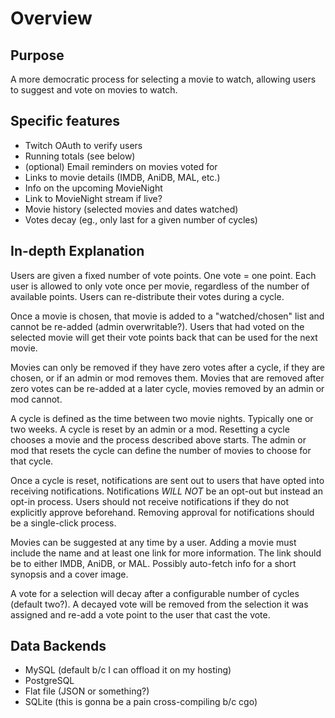 # Overview

## Purpose

A more democratic process for selecting a movie to watch, allowing users to
suggest and vote on movies to watch.

## Specific features

- Twitch OAuth to verify users
- Running totals (see below)
- (optional) Email reminders on movies voted for
- Links to movie details (IMDB, AniDB, MAL, etc.)
- Info on the upcoming MovieNight
- Link to MovieNight stream if live?
- Movie history (selected movies and dates watched)
- Votes decay (eg., only last for a given number of cycles)

## In-depth Explanation

Users are given a fixed number of vote points.  One vote = one point.  Each
user is allowed to only vote once per movie, regardless of the number of
available points.  Users can re-distribute their votes during a cycle.

Once a movie is chosen, that movie is added to a "watched/chosen" list and
cannot be re-added (admin overwritable?).  Users that had voted on the selected
movie will get their vote points back that can be used for the next movie.

Movies can only be removed if they have zero votes after a cycle, if they are
chosen, or if an admin or mod removes them.  Movies that are removed after zero
votes can be re-added at a later cycle, movies removed by an admin or mod
cannot.

A cycle is defined as the time between two movie nights.  Typically one or two
weeks.  A cycle is reset by an admin or a mod.  Resetting a cycle chooses a
movie and the process described above starts.  The admin or mod that resets the
cycle can define the number of movies to choose for that cycle.

Once a cycle is reset, notifications are sent out to users that have opted into
receiving notifications.  Notifications *WILL NOT* be an opt-out but instead an
opt-in process.  Users should not receive notifications if they do not
explicitly approve beforehand.  Removing approval for notifications should be a
single-click process.

Movies can be suggested at any time by a user.  Adding a movie must include the
name and at least one link for more information.  The link should be to either
IMDB, AniDB, or MAL.  Possibly auto-fetch info for a short synopsis and a cover
image.

A vote for a selection will decay after a configurable number of cycles
(default two?).  A decayed vote will be removed from the selection it was
assigned and re-add a vote point to the user that cast the vote.

## Data Backends

- MySQL (default b/c I can offload it on my hosting)
- PostgreSQL
- Flat file (JSON or something?)
- SQLite (this is gonna be a pain cross-compiling b/c cgo)
